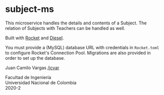 # subject-ms

This microservice handles the details and contents of a Subject. The relation of Subjects with Teachers can be handled as well.

Built with [Rocket](rocket.rs) and [Diesel](diesel.rs).

You must provide a (MySQL) database URL with credentials in `Rocket.toml` to configure Rocket's Connection Pool.
Migrations are also provided in order to set up the database.

Juan Camilo Vargas [/jcvar](https://github.com/jcvar)

Facultad de Ingeniería\
Universidad Nacional de Colombia\
2020-2
